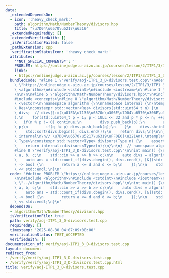 ```yaml
---
data:
  _extendedDependsOn:
  - icon: ':heavy_check_mark:'
    path: algorithm/Math/NumberTheory/divisors.hpp
    title: "\u7D04\u6570\u5217\u6319"
  _extendedRequiredBy: []
  _extendedVerifiedWith: []
  _isVerificationFailed: false
  _pathExtension: cpp
  _verificationStatusIcon: ':heavy_check_mark:'
  attributes:
    '*NOT_SPECIAL_COMMENTS*': ''
    PROBLEM: https://onlinejudge.u-aizu.ac.jp/courses/lesson/2/ITP1/3/ITP1_3_D
    links:
    - https://onlinejudge.u-aizu.ac.jp/courses/lesson/2/ITP1/3/ITP1_3_D
  bundledCode: "#line 1 \"verify/aoj-ITP1_3_D-divisors.test.cpp\"\n#define PROBLEM\
    \ \"https://onlinejudge.u-aizu.ac.jp/courses/lesson/2/ITP1/3/ITP1_3_D\"\n\n#include\
    \ <algorithm>\n#include <cstdint>\n#include <iostream>\n\n#line 1 \"algorithm/Math/NumberTheory/divisors.hpp\"\
    \n\n\n\n#line 5 \"algorithm/Math/NumberTheory/divisors.hpp\"\n#include <cassert>\n\
    #include <concepts>\n#line 8 \"algorithm/Math/NumberTheory/divisors.hpp\"\n#include\
    \ <vector>\n\nnamespace algorithm {\n\nnamespace internal {\n\ntemplate <std::integral\
    \ Res>\nconstexpr std::vector<Res> divisors(std::uint64_t n) {\n    std::vector<Res>\
    \ divs;  // divs[]:=(\u81EA\u7136\u6570n\u306E\u7D04\u6570\u306E\u30EA\u30B9\u30C8\
    ).\n    for(std::uint64_t p = 1; p < 1ULL << 32 and p * p <= n; ++p) {\n     \
    \   if(n % p != 0) continue;\n        divs.push_back(p);\n        auto q = n /\
    \ p;\n        if(q != p) divs.push_back(q);\n    }\n    divs.shrink_to_fit();\n\
    \    std::sort(divs.begin(), divs.end());\n    return divs;\n}\n\n}  // namespace\
    \ internal\n\n// \u7D04\u6570\u5217\u6319\uFF0EO(\u221An).\ntemplate <std::integral\
    \ Type>\nconstexpr std::vector<Type> divisors(Type n) {\n    assert(n > 0);\n\
    \    return internal::divisors<Type>(n);\n}\n\n}  // namespace algorithm\n\n\n\
    #line 8 \"verify/aoj-ITP1_3_D-divisors.test.cpp\"\n\nint main() {\n    std::uint32_t\
    \ a, b, c;\n    std::cin >> a >> b >> c;\n\n    auto divs = algorithm::divisors(c);\n\
    \    auto ans = std::count_if(divs.cbegin(), divs.cend(), [&](std::uint32_t d)\
    \ -> bool {\n        return a <= d and d <= b;\n    });\n\n    std::cout << ans\
    \ << std::endl;\n}\n"
  code: "#define PROBLEM \"https://onlinejudge.u-aizu.ac.jp/courses/lesson/2/ITP1/3/ITP1_3_D\"\
    \n\n#include <algorithm>\n#include <cstdint>\n#include <iostream>\n\n#include\
    \ \"../algorithm/Math/NumberTheory/divisors.hpp\"\n\nint main() {\n    std::uint32_t\
    \ a, b, c;\n    std::cin >> a >> b >> c;\n\n    auto divs = algorithm::divisors(c);\n\
    \    auto ans = std::count_if(divs.cbegin(), divs.cend(), [&](std::uint32_t d)\
    \ -> bool {\n        return a <= d and d <= b;\n    });\n\n    std::cout << ans\
    \ << std::endl;\n}\n"
  dependsOn:
  - algorithm/Math/NumberTheory/divisors.hpp
  isVerificationFile: true
  path: verify/aoj-ITP1_3_D-divisors.test.cpp
  requiredBy: []
  timestamp: '2025-08-30 04:07:09+00:00'
  verificationStatus: TEST_ACCEPTED
  verifiedWith: []
documentation_of: verify/aoj-ITP1_3_D-divisors.test.cpp
layout: document
redirect_from:
- /verify/verify/aoj-ITP1_3_D-divisors.test.cpp
- /verify/verify/aoj-ITP1_3_D-divisors.test.cpp.html
title: verify/aoj-ITP1_3_D-divisors.test.cpp
---
```

